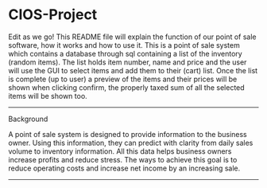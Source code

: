 # CIOS-Project
Edit as we go!
This README file will explain the function of our point of sale software, how it works and how to use it.
This is a point of sale system which contains a database through sql containing a list of the inventory (random items).
The list holds item number, name and price and the user will use the GUI to select items and add them to their (cart) list.
Once the list is complete (up to user) a preview of the items and their prices will be shown when clicking confirm, the properly taxed sum of all the selected items will be shown too.


-----------------------------------------------------------------------------------------------------------------------------------------
Background

A point of sale system is designed to provide information to the business owner. Using this information, they can predict with clarity from daily sales volume to inventory information. All this data helps business owners increase profits and reduce stress. The ways to achieve this goal is to reduce operating costs and increase net income by an increasing sale.

-----------------------------------------------------------------------------------------------------------------------------------------
